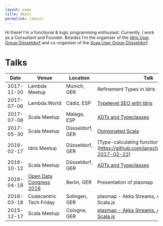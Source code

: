 ```yaml
---
layout: page
title: About
permalink: /about/
---
```


Hi there! I'm a functional & logic programming enthusiast. Currently, I work as a Consultant and Founder. Besides I'm the organiser of the [Idris User Group Düsseldorf](https://www.meetup.com/de-DE/Idris-User-Group-Dusseldorf/) and co-organiser of the [Scaa User Group Düsseldorf](https://www.meetup.com/de-DE/Scala-User-Group-Dusseldorf/).

# Talks


| Date | Venue | Location | Talk |
|------|-------|----------|------|
| 2017-11-20 | Lambda Meetup | Munich, GER | Refinement Types in Idris |
| 2017-07-06 | Lambda.World | Cádiz, ESP | [Typelevel SEO with Idris]( https://slides.com/janschultecom/typelevel-seo/) |
| 2017-07-06 | Scala Meetup | Malaga, ESP | [ADTs and Typeclasses]( http://janschulte.com/2017-07-06-ADTs-and-Typeclasses/) |
| 2017-05-30 | Scala Meetup | Düsseldorf, GER | [Opinionated Scala]( https://github.com/scaladus/opinionated-scala ) |
| 2016-02-17 | Idris Meetup | Düsseldorf, GER | [Type-calculating functions] (https://github.com/janschultecom/idrisdus-2017-02-22) |
| 2016-10-12 | Scala Meetup | Düsseldorf, GER | [ADTs and Typeclasses]( http://janschulte.com/2016-10-12-adts-typeclasses-scala/#/) |
| 2016-04-19 | [Open Data Congress 2016](https://www.bmwi.de/Redaktion/DE/Bildergalerie/2016/20160419-zypries-open-data-kongress.html) | Berlin, GER | Presentation of plasmap  
| 2016-03-18 | Codecentric Tech Friday | Solingen, GER | plasmap - Akka Streams, Akka HTTP, Scala.js |
| 2015-12-17 | Scala Meetup | Cologne, GER | [plasmap - Akka Streams, Akka HTTP, Scala.js](https://www.meetup.com/de-DE/Scala-User-Group-Koln-Bonn/events/225774642/) |
